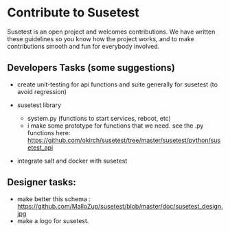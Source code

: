 # Contribute to Susetest 

Susetest is an open project and welcomes contributions. We have written these
guidelines so you know how the project works, and to make contributions smooth
and fun for everybody involved.

## Developers Tasks (some suggestions)

* create unit-testing for api functions and suite generally for susetest (to avoid regression)

* susetest library
   * system.py (functions to start services, reboot, etc)
   * i make some prototype for functions that we need. see the .py functions here:
    https://github.com/okirch/susetest/tree/master/susetest/python/susetest_api
   
* integrate salt and docker with susetest

## Designer tasks:

* make better this schema : https://github.com/MalloZup/susetest/blob/master/doc/susetest_design.jpg
* make a logo for susetest.
